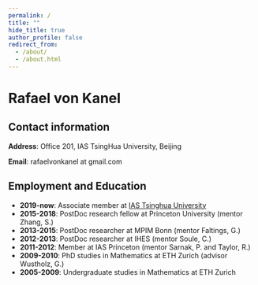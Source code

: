```yaml
---
permalink: /
title: ""
hide_title: true
author_profile: false
redirect_from: 
  - /about/
  - /about.html
---
```



# Rafael von Kanel

## Contact information

**Address**: Office 201, IAS TsingHua University, Beijing

**Email**: rafaelvonkanel at gmail.com

## Employment and Education
- **2019-now**: Associate member at [IAS Tsinghua University](https://www.ias.tsinghua.edu.cn/en/)
- **2015-2018**: PostDoc research fellow at Princeton University (mentor Zhang, S.)
- **2013-2015**: PostDoc researcher at MPIM Bonn (mentor Faltings, G.)
- **2012-2013**: PostDoc researcher at IHES (mentor Soule, C.)
- **2011-2012**: Member at IAS Princeton (mentor Sarnak, P. and Taylor, R.)
- **2009-2010**: PhD studies in Mathematics at ETH Zurich (advisor Wustholz, G.)
- **2005-2009**: Undergraduate studies in Mathematics at ETH Zurich
